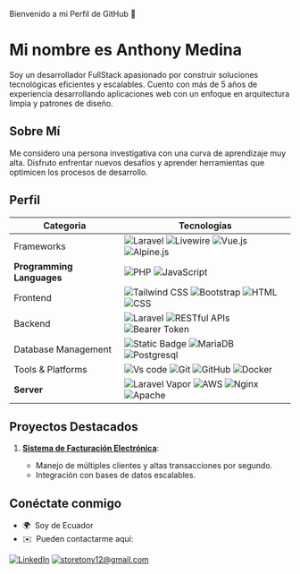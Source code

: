 
Bienvenido a mi Perfil de GitHub 👋

Mi nombre es Anthony Medina
===========================

Soy un desarrollador FullStack apasionado por construir soluciones tecnológicas eficientes y escalables. Cuento con más de 5 años de experiencia desarrollando aplicaciones web con un enfoque en arquitectura limpia y patrones de diseño.


## Sobre Mí

Me considero una persona investigativa con una curva de aprendizaje muy alta. Disfruto enfrentar nuevos desafíos y aprender herramientas que optimicen los procesos de desarrollo.



## Perfil

| **Categoria**          | **Tecnologías**                                                                                                                                                    |
|-----------------------|--------------------------------------------------------------------------------------------------------------------------------------------------------------------|
| Frameworks            |  ![Laravel](https://img.shields.io/badge/Laravel-red?logo=laravel&logoColor=red&labelColor=white) ![Livewire](https://img.shields.io/badge/Livewire-%23ec4899?logo=livewire&logoColor=%23ec4899&labelColor=white)   ![Vue.js](https://img.shields.io/badge/Vue.js-green?logo=vue.js&logoColor=green&labelColor=white) ![Alpine.js](https://img.shields.io/badge/Alpine.js-teal?logo=alpine.js&labelColor=white)                                                 |
| **Programming Languages** | ![PHP](https://img.shields.io/badge/PHP-indigo?logo=php&logoColor=indigo&labelColor=white) ![JavaScript](https://img.shields.io/badge/JavaScript-yellow)           |
| Frontend              | ![Tailwind CSS](https://img.shields.io/badge/Tailwind_CSS-lightblue) ![Bootstrap](https://img.shields.io/badge/Bootstrap-purple) ![HTML](https://img.shields.io/badge/HTML-red) ![CSS](https://img.shields.io/badge/CSS-blue) |
| Backend               | ![Laravel](https://img.shields.io/badge/Laravel-orange?logo=laravel&logoColor=red&labelColor=white) ![RESTful APIs](https://img.shields.io/badge/RESTful_APIs-maroon) ![Bearer Token](https://img.shields.io/badge/Bearer-red)                                                                                                                     |
| Database Management   | ![Static Badge](https://img.shields.io/badge/MySQL-white?logo=mysql) ![MariaDB](https://img.shields.io/badge/MariaDB-lightblue?logo=mariadb) ![Postgresql](https://img.shields.io/badge/Postgresql-lightblue?logo=postgresql)                                                   |
| Tools & Platforms     |  ![Vs code](https://img.shields.io/badge/Vs_Code-blue) ![Git](https://img.shields.io/badge/Git-orange) ![GitHub](https://img.shields.io/badge/GitHub-black) ![Docker](https://img.shields.io/badge/Docker-blue)                                                                                                              |
| **Server**            | ![Laravel Vapor](https://img.shields.io/badge/Laravel_Vapor-blue)   ![AWS](https://img.shields.io/badge/AWS-orange) ![Nginx](https://img.shields.io/badge/Nginx-darkgreen) ![Apache](https://img.shields.io/badge/Apache-gray)                                                |

## Proyectos Destacados
1. **[Sistema de Facturación Electrónica](https://smartfact.com.ec)**:

   - Manejo de múltiples clientes y altas transacciones por segundo.
   - Integración con bases de datos escalables.

## Conéctate conmigo

* 🌍  Soy de Ecuador
* ✉️  Pueden contactarme aquí:

[![LinkedIn](https://img.shields.io/badge/LinkedIn-0077B5?style=for-the-badge&logo=linkedin&logoColor=white)](https://www.linkedin.com/in/tonystore/)
[![storetony12@gmail.com](https://img.shields.io/badge/Gmail-D14836?style=for-the-badge&logo=gmail&logoColor=white)](mailto:storetony12@gmail.com)


<!--
**tony98ms/tony98ms** is a ✨ _special_ ✨ repository because its `README.md` (this file) appears on your GitHub profile.

Here are some ideas to get you started:

- 🔭 I’m currently working on ...
- 🌱 I’m currently learning ...
- 👯 I’m looking to collaborate on ...
- 🤔 I’m looking for help with ...
- 💬 Ask me about ...
- 📫 How to reach me: ...
- 😄 Pronouns: ...
- ⚡ Fun fact: ...
-->

